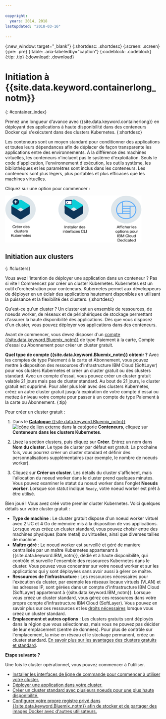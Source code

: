 ```yaml
---

copyright:
  years: 2014, 2018
lastupdated: "2018-03-16"

---
```


{:new_window: target="_blank"}
{:shortdesc: .shortdesc}
{:screen: .screen}
{:pre: .pre}
{:table: .aria-labeledby="caption"}
{:codeblock: .codeblock}
{:tip: .tip}
{:download: .download}


# Initiation à {{site.data.keyword.containerlong_notm}}
{: #container_index}

Prenez une longueur d'avance avec {{site.data.keyword.containerlong}} en déployant des applications à haute disponibilité dans des conteneurs Docker qui s'exécutent dans des clusters Kubernetes.
{:shortdesc}

Les conteneurs sont un moyen standard pour conditionner des applications et toutes leurs dépendances afin de déplacer de façon transparente les applications entre des environnements. A la différence des machines virtuelles, les conteneurs n'incluent pas le système d'exploitation. Seuls le code d'application, l'environnement d'exécution, les outils système, les bibliothèques et les paramètres sont inclus dans les conteneurs. Les conteneurs sont plus légers, plus portables et plus efficaces que les machines virtuelles.


Cliquez sur une option pour commencer :

<img usemap="#home_map" border="0" class="image" id="image_ztx_crb_f1b" src="images/cs_public_dedicated_options.png" width="440" alt="Cliquez sur une icône pour débuter rapidement avec {{site.data.keyword.containershort_notm}}. Avec {{site.data.keyword.Bluemix_dedicated_notm}}, cliquez sur cette icône pour examiner vos options." style="width:440px;" />
<map name="home_map" id="home_map">
<area href="#clusters" alt="Initiation aux clusters Kubernetes dans {{site.data.keyword.Bluemix_notm}}" title="Initiation aux clusters Kubernetes dans {{site.data.keyword.Bluemix_notm}}" shape="rect" coords="-7, -8, 108, 211" />
<area href="cs_cli_install.html" alt="Installation des interfaces CLI." title="Installation des interfaces CLI." shape="rect" coords="155, -1, 289, 210" />
<area href="cs_dedicated.html#dedicated_environment" alt="{{site.data.keyword.Bluemix_dedicated_notm}} environnement de cloud" title="{{site.data.keyword.Bluemix_notm}} environnement de cloud" shape="rect" coords="326, -10, 448, 218" />
</map>


## Initiation aux clusters
{: #clusters}

Vous avez l'intention de déployer une application dans un conteneur ? Pas si vite ! Commencez par créer un cluster Kubernetes. Kubernetes est un outil d'orchestration pour conteneurs. Kubernetes permet aux développeurs de déployer en un éclair des applications hautement disponibles en utilisant la puissance et la flexibilité des clusters.
{:shortdesc}

Qu'est-ce qu'un cluster ? Un cluster est un ensemble de ressources, de noeuds worker, de réseaux et de périphériques de stockage permettant d'assurer la haute disponibilité des applications. Dès que vous disposez d'un cluster, vous pouvez déployer vos applications dans des conteneurs.

Avant de commencer, vous devez disposer d'un [compte {{site.data.keyword.Bluemix_notm}}](https://console.bluemix.net/registration/) de type Paiement à la carte, Compte d'essai ou Abonnement pour créer un cluster gratuit.

**Quel type de compte {{site.data.keyword.Bluemix_notm}} obtenir ?** Avec les comptes de type Paiement à la carte et Abonnement, vous pouvez mettre à disposition des ressources d'infrastructure IBM Cloud (SoftLayer) pour vos clusters Kubernetes et créer un cluster gratuit ou des clusters standard. Avec un compte d'essai, vous pouvez créer un cluster gratuit valable 21 jours mais pas de cluster standard. Au bout de 21 jours, le cluster gratuit est supprimé. Pour aller plus loin avec des clusters Kubernetes, créez un autre cluster gratuit jusqu'à expiration de votre compte d'essai ou mettez à niveau votre compte pour passer à un compte de type Paiement à la carte ou Abonnement.
{:tip}

Pour créer un cluster gratuit :

1.  Dans le [**Catalogue** {{site.data.keyword.Bluemix_notm}} ![Icône de lien externe](../icons/launch-glyph.svg "Icône de lien externe")](https://console.bluemix.net/catalog/?category=containers) dans la catégorie **Conteneurs**, cliquez sur **Conteneurs dans les clusters Kubernetes**.

2.  Lisez la section clusters, puis cliquez sur **Créer**. Entrez un nom dans **Nom du cluster**. Le type de cluster par défaut est gratuit. La prochaine fois, vous pourrez créer un cluster standard et définir des personnalisations supplémentaires (par exemple, le nombre de noeuds worker).

3.  Cliquez sur **Créer un cluster**. Les détails du cluster s'affichent, mais l'allocation du noeud worker dans le cluster prend quelques minutes. Vous pouvez examiner le statut du noeud worker dans l'onglet **Noeuds worker**. Lorsque son statut indique `Ready`, votre noeud worker est prêt à être utilisé.

Bien joué ! Vous avez créé votre premier cluster Kubernetes. Voici quelques détails sur votre cluster gratuit :

*   **Type de machine** : Le cluster gratuit dispose d'un noeud worker virtuel avec 2 UC et 4 Go de mémoire mis à la disposition de vos applications. Lorsque vous créez un cluster standard, vous pouvez choisir entre des machines physiques (bare metal) ou virtuelles, ainsi que diverses tailles de machine.
*   **Maître géré** : Le noeud worker est surveillé et géré de manière centralisée par un maître Kubernetes appartenant à {{site.data.keyword.IBM_notm}}, dédié et à haute disponibilité, qui contrôle et surveille l'ensemble des ressources Kubernetes dans le cluster. Vous pouvez vous concentrer sur votre noeud worker et sur les applications qui y sont déployées sans avoir aussi à gérer ce maître.
*   **Ressources de l'infrastructure** : Les ressources nécessaires pour l'exécution du cluster, par exemple les réseaux locaux virtuels (VLAN) et les adresses IP, sont gérées dans un compte d'infrastructure IBM Cloud (SoftLayer) appartenant à {{site.data.keyword.IBM_notm}}. Lorsque vous créez un cluster standard, vous gérez ces ressources dans votre propre compte d'infrastructure IBM Cloud (SoftLayer). Vous pouvez en savoir plus sur ces ressources et les [droits nécessaires](cs_users.html#infra_access) lorsque vous créez un cluster standard.
*   **Emplacement et autres options** : Les clusters gratuits sont déployés dans la région que vous sélectionnez, mais vous ne pouvez pas décider de leur emplacement (centre de données). Pour plus de contrôle sur l'emplacement, la mise en réseau et le stockage permanent, créez un cluster standard. [En savoir plus sur les avantages des clusters gratuits et standard](cs_why.html#cluster_types).


**Etape suivante ?**

Une fois le cluster opérationnel, vous pouvez commencer à l'utiliser.

* [Installer les interfaces de ligne de commande pour commencer à utiliser votre cluster.](cs_cli_install.html#cs_cli_install)
* [Déployer une application dans votre cluster.](cs_app.html#app_cli)
* [Créer un cluster standard avec plusieurs noeuds pour une plus haute disponibilité.](cs_clusters.html#clusters_ui)
* [Configurer votre propre registre privé dans {{site.data.keyword.Bluemix_notm}} afin de stocker et de partager des images Docker avec d'autres utilisateurs.](/docs/services/Registry/index.html)
